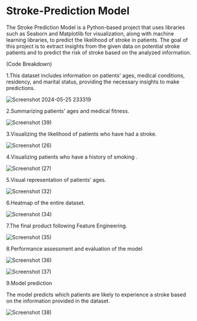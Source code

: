 # Stroke-Prediction Model
The Stroke Prediction Model is a Python-based project that uses libraries such as Seaborn and Matplotlib for visualization, along with machine learning libraries, to predict the likelihood of stroke in patients. The goal of this project is to extract insights from the given data on potential stroke patients and to predict the risk of stroke based on the analyzed information.

(Code Breakdown)

1.This dataset includes information on patients' ages, medical conditions, residency, and marital status, providing the necessary insights to make predictions.

![Screenshot 2024-05-25 233319](https://github.com/Davlegbish/Stroke-Prediction/assets/155652335/d4411112-6176-4948-9f8a-e1bf1c7c902c)

2.Summarizing patients' ages and medical fitness.

![Screenshot (39)](https://github.com/Davlegbish/Stroke-Prediction/assets/155652335/65b58c53-f400-4abb-ac5c-a387875f4bee)

3.Visualizing the likelihood of patients who have had a stroke.

![Screenshot (26)](https://github.com/Davlegbish/Stroke-Prediction/assets/155652335/2fe9bbbc-3ace-4357-9ce3-ba3c59d6e678)

4.Visualizing patients who have a history of smoking .

![Screenshot (27)](https://github.com/Davlegbish/Stroke-Prediction/assets/155652335/8e5711d2-9902-47a7-9f5e-365853356e94)

5.Visual representation of patients' ages.

![Screenshot (32)](https://github.com/Davlegbish/Stroke-Prediction/assets/155652335/4f5b2869-159a-4217-85d2-9b914113c418)

6.Heatmap of the entire dataset.

![Screenshot (34)](https://github.com/Davlegbish/Stroke-Prediction/assets/155652335/c7393484-6b90-4d23-8fda-1009556bd884)

7.The final product following Feature Engineering.

![Screenshot (35)](https://github.com/Davlegbish/Stroke-Prediction/assets/155652335/741e67dc-1b83-467e-9ac0-22a5261a840e)

8.Performance assessment and evaluation of the model

![Screenshot (36)](https://github.com/Davlegbish/Stroke-Prediction/assets/155652335/4cc32b2c-3a6f-4761-b798-7bff03e0cc8e)

![Screenshot (37)](https://github.com/Davlegbish/Stroke-Prediction/assets/155652335/32fecf70-9e6e-48a0-b692-0458ae528d36)

9.Model prediction

The model predicts which patients are likely to experience a stroke based on the information provided in the dataset.

![Screenshot (38)](https://github.com/Davlegbish/Stroke-Prediction/assets/155652335/3a5ff39c-3519-46ba-9574-77b82b5fd721)















